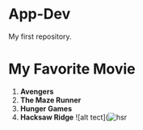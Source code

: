 # App-Dev
My first repository.
# My Favorite Movie
1. **Avengers**
2. **The Maze Runner**
3. **Hunger Games**
4. **Hacksaw Ridge** ![alt tect](![hsr](https://github.com/Leonskie/App-Dev/assets/153279144/0faf79a5-bdc0-4bc4-bff2-d1c7ec2178db)


